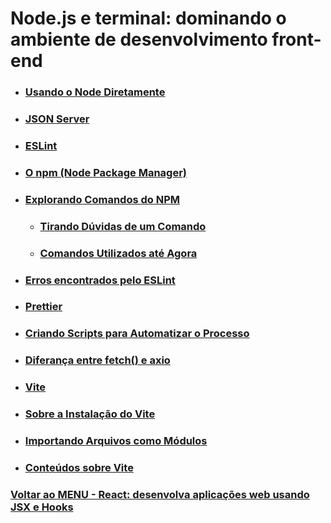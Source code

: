 # Node.js e terminal: dominando o ambiente de desenvolvimento front-end

- ### [Usando o Node Diretamente](./Materia-Estudo/node.md)

- ### [JSON Server](./Materia-Estudo/json-server.md)

- ### [ESLint](./Materia-Estudo/eslint.md)

- ### [O npm (Node Package Manager)](./Materia-Estudo/npm.md)

- ### [Explorando Comandos do NPM](./Materia-Estudo/explorandoComandosNPM.md)

  - ### [Tirando Dúvidas de um Comando](./Materia-Estudo/duvidasDeComandosNPM.md)
  - ### [Comandos Utilizados até Agora](./Materia-Estudo/comandos.md)

- ### [Erros encontrados pelo ESLint](./Materia-Estudo/errosEncontradosPeloESLint.md)

- ### [Prettier](./Materia-Estudo/prettier.md)

- ### [Criando Scripts para Automatizar o Processo](./Materia-Estudo/criandoScripts.md)

- ### [Diferança entre fetch() e axio](./Materia-Estudo/fetch__axio.md)

- ### [Vite](./Materia-Estudo/vite.md)

- ### [Sobre a Instalação do Vite](./Materia-Estudo/instalacaoVite.md)

- ### [Importando Arquivos como Módulos](./Materia-Estudo/importandoArquivosComoModulos.md)

- ### [Conteúdos sobre Vite](./Materia-Estudo/conteudosSobreVite.md)

### [Voltar ao MENU - React: desenvolva aplicações web usando JSX e Hooks](../menu.md)
